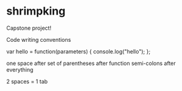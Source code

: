 # shrimpking
Capstone project!

Code writing conventions

 
var hello = function(parameters) {
  console.log("hello");
};

one space after set of parentheses after function
semi-colons after everything

2 spaces = 1 tab
